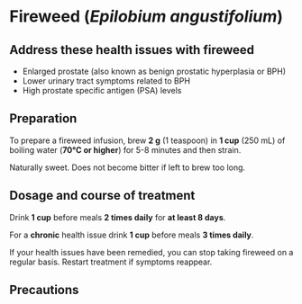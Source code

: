 # Fireweed (*Epilobium angustifolium*)

## Address these health issues with fireweed
- Enlarged prostate (also known as benign prostatic hyperplasia or BPH)
- Lower urinary tract symptoms related to BPH 
- High prostate specific antigen (PSA) levels

## Preparation

To prepare a fireweed infusion, brew **2 g** (1 teaspoon) in **1 cup** (250 mL) of boiling water (**70°C or higher**) for 5-8 minutes and then strain.

Naturally sweet. Does not become bitter if left to brew too long.

## Dosage and course of treatment

Drink **1 cup** before meals **2 times daily** for **at least 8 days**.

For a **chronic** health issue drink **1 cup** before meals **3 times daily**.

If your health issues have been remedied, you can stop taking fireweed on a regular basis. Restart treatment if symptoms reappear.

## Precautions
